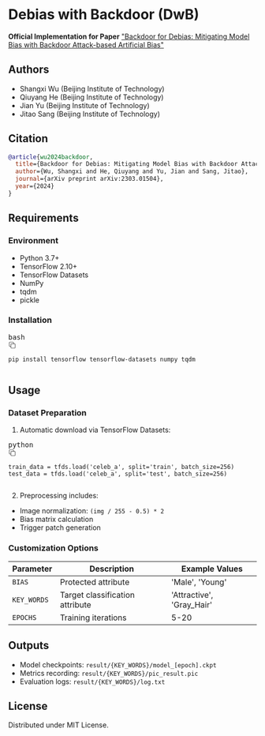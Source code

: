 # Debias with Backdoor (DwB)

**Official Implementation for Paper**
[&#34;Backdoor for Debias: Mitigating Model Bias with Backdoor Attack-based Artificial Bias&#34;](https://arxiv.org/pdf/2303.01504)

## Authors

- Shangxi Wu (Beijing Institute of Technology)
- Qiuyang He (Beijing Institute of Technology)
- Jian Yu (Beijing Institute of Technology)
- Jitao Sang (Beijing Institute of Technology)

## Citation

```bibtex
@article{wu2024backdoor,
  title={Backdoor for Debias: Mitigating Model Bias with Backdoor Attack-based Artificial Bias},
  author={Wu, Shangxi and He, Qiuyang and Yu, Jian and Sang, Jitao},
  journal={arXiv preprint arXiv:2303.01504},
  year={2024}
}
```

## Requirements

### Environment

* Python 3.7+
* TensorFlow 2.10+
* TensorFlow Datasets
* NumPy
* tqdm
* pickle

### Installation

<pre><div class="hyc-common-markdown__code"><div class="hyc-common-markdown__code__hd"><div class="hyc-common-markdown__code__hd__inner"><div class="hyc-common-markdown__code__hd__l">bash</div><div class="hyc-common-markdown__code__hd__r"><div class="hyc-common-markdown__code__option"><svg width="16" height="16" viewBox="0 0 16 16" fill="none" xmlns="http://www.w3.org/2000/svg"><path fill-rule="evenodd" clip-rule="evenodd" d="M1.40039 3.33372C1.40039 2.26597 2.26597 1.40039 3.33372 1.40039H9.33372C10.4015 1.40039 11.2671 2.26597 11.2671 3.33372V4.73364H12.6672C13.7349 4.73364 14.6005 5.59922 14.6005 6.66697V12.667C14.6005 13.7347 13.7349 14.6003 12.6672 14.6003H6.66716C5.59941 14.6003 4.73382 13.7347 4.73382 12.667V11.2671H3.33372C2.26597 11.2671 1.40039 10.4015 1.40039 9.33372V3.33372ZM4.73382 10.0671V6.66697C4.73382 5.59922 5.5994 4.73364 6.66716 4.73364H10.0671V3.33372C10.0671 2.92872 9.73873 2.60039 9.33372 2.60039H3.33372C2.92872 2.60039 2.60039 2.92872 2.60039 3.33372V9.33372C2.60039 9.73873 2.92872 10.0671 3.33372 10.0671H4.73382ZM5.93382 6.66697C5.93382 6.26196 6.26215 5.93364 6.66716 5.93364H12.6672C13.0722 5.93364 13.4005 6.26196 13.4005 6.66697V12.667C13.4005 13.072 13.0722 13.4003 12.6672 13.4003H6.66716C6.26215 13.4003 5.93382 13.072 5.93382 12.667V6.66697Z" fill="black" fill-opacity="0.6"></path></svg></div></div></div></div><pre class="hyc-common-markdown__code-lan"><code class="language-bash"><span>pip </span><span class="token">install</span><span> tensorflow tensorflow-datasets numpy tqdm</span></code></pre></div></pre>

## Usage

### Dataset Preparation

1. Automatic download via TensorFlow Datasets:

<pre><div class="hyc-common-markdown__code"><div class="hyc-common-markdown__code__hd"><div class="hyc-common-markdown__code__hd__inner"><div class="hyc-common-markdown__code__hd__l">python</div><div class="hyc-common-markdown__code__hd__r"><div class="hyc-common-markdown__code__option"><svg width="16" height="16" viewBox="0 0 16 16" fill="none" xmlns="http://www.w3.org/2000/svg"><path fill-rule="evenodd" clip-rule="evenodd" d="M1.40039 3.33372C1.40039 2.26597 2.26597 1.40039 3.33372 1.40039H9.33372C10.4015 1.40039 11.2671 2.26597 11.2671 3.33372V4.73364H12.6672C13.7349 4.73364 14.6005 5.59922 14.6005 6.66697V12.667C14.6005 13.7347 13.7349 14.6003 12.6672 14.6003H6.66716C5.59941 14.6003 4.73382 13.7347 4.73382 12.667V11.2671H3.33372C2.26597 11.2671 1.40039 10.4015 1.40039 9.33372V3.33372ZM4.73382 10.0671V6.66697C4.73382 5.59922 5.5994 4.73364 6.66716 4.73364H10.0671V3.33372C10.0671 2.92872 9.73873 2.60039 9.33372 2.60039H3.33372C2.92872 2.60039 2.60039 2.92872 2.60039 3.33372V9.33372C2.60039 9.73873 2.92872 10.0671 3.33372 10.0671H4.73382ZM5.93382 6.66697C5.93382 6.26196 6.26215 5.93364 6.66716 5.93364H12.6672C13.0722 5.93364 13.4005 6.26196 13.4005 6.66697V12.667C13.4005 13.072 13.0722 13.4003 12.6672 13.4003H6.66716C6.26215 13.4003 5.93382 13.072 5.93382 12.667V6.66697Z" fill="black" fill-opacity="0.6"></path></svg></div></div></div></div><pre class="hyc-common-markdown__code-lan"><code class="language-python"><span>train_data </span><span class="token">=</span><span> tfds</span><span class="token">.</span><span>load</span><span class="token">(</span><span class="token">'celeb_a'</span><span class="token">,</span><span> split</span><span class="token">=</span><span class="token">'train'</span><span class="token">,</span><span> batch_size</span><span class="token">=</span><span class="token">256</span><span class="token">)</span><span>
</span><span>test_data </span><span class="token">=</span><span> tfds</span><span class="token">.</span><span>load</span><span class="token">(</span><span class="token">'celeb_a'</span><span class="token">,</span><span> split</span><span class="token">=</span><span class="token">'test'</span><span class="token">,</span><span> batch_size</span><span class="token">=</span><span class="token">256</span><span class="token">)</span></code></pre></div></pre>

2. Preprocessing includes:

* Image normalization: `(img / 255 - 0.5) * 2`
* Bias matrix calculation
* Trigger patch generation

### Customization Options

| Parameter     | Description                     | Example Values            |
| ------------- | ------------------------------- | ------------------------- |
| `BIAS`      | Protected attribute             | 'Male', 'Young'           |
| `KEY_WORDS` | Target classification attribute | 'Attractive', 'Gray_Hair' |
| `EPOCHS`    | Training iterations             | 5-20                      |

## Outputs

* Model checkpoints:
  `result/{KEY_WORDS}/model_[epoch].ckpt`
* Metrics recording:
  `result/{KEY_WORDS}/pic_result.pic`
* Evaluation logs:
  `result/{KEY_WORDS}/log.txt`

## License

Distributed under MIT License.
